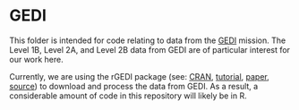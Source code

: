 # GEDI
This folder is intended for code relating to data from the [GEDI](https://gedi.umd.edu/) mission. The Level 1B, Level 2A, and Level 2B data from GEDI are of particular interest for our work here.

Currently, we are using the rGEDI package (see: [CRAN](https://cran.r-project.org/web/packages/rGEDI/index.html), [tutorial](https://cran.r-project.org/web/packages/rGEDI/vignettes/tutorial.html), [paper](https://www.researchgate.net/publication/339971349_rGEDI_An_R_Package_for_NASA%27s_Global_Ecosystem_Dynamics_Investigation_GEDI_Data_Visualizing_and_Processing), [source](https://github.com/carlos-alberto-silva/rGEDI)) to download and process the data from GEDI. As a result, a considerable amount of code in this repository will likely be in R. 
